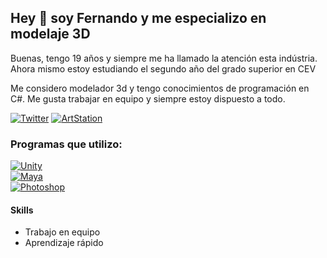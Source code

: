 ## Hey 👋 soy Fernando y me especializo en modelaje 3D 

Buenas, tengo 19 años y siempre me ha llamado la atención esta indústria. Ahora mismo estoy estudiando el segundo año del grado superior en CEV

Me considero modelador 3d 
y tengo conocimientos de programación en C#. Me gusta trabajar en equipo y siempre estoy dispuesto a todo.

[![Twitter](https://img.shields.io/static/v1?style=for-the-badge&message=Twitter&color=1DA1F2&logo=Twitter&logoColor=FFFFFF&label=)](https://twitter.com/iFernando42)
[![ArtStation](https://img.shields.io/static/v1?style=for-the-badge&message=ArtStation&color=222222&logo=ArtStation&logoColor=13AFF0&label=)](https://www.artstation.com/ifer64)
### Programas que utilizo:

[![Unity](https://img.shields.io/badge/Unity-999999?style=for-the-badge&logo=unity&logoColor=white&labelColor=101010)]()
<br>
[![Maya](https://img.shields.io/badge/Maya-21C370?style=for-the-badge&logo=autodesk&logoColor=white&labelColor=0696D7)]()
<br>
[![Photoshop](https://img.shields.io/badge/Adobe_Photoshop-31A8FF?style=for-the-badge&logo=adobephotoshop&logoColor=white&labelColor=262076)]()
<br>

#### Skills
- Trabajo en equipo
- Aprendizaje rápido
